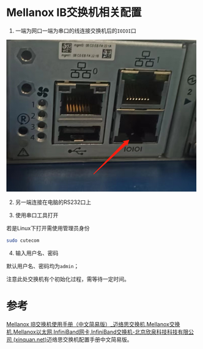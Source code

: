 # Mellanox IB交换机相关配置

1. 一端为网口一端为串口的线连接交换机后的`IOIOI`口

![image-20221202112822243](image/Mellanox%20IB%E4%BA%A4%E6%8D%A2%E6%9C%BA%E7%9B%B8%E5%85%B3%E9%85%8D%E7%BD%AE/image-20221202112822243.png)

2. 另一端连接在电脑的RS232口上

3. 使用串口工具打开

若是Linux下打开需使用管理员身份

```bash
sudo cutecom
```

4. 输入用户名、密码

默认用户名、密码均为`admin`；

注意此处交换机有个初始化过程，需等待一定时间。







# 参考

[Mellanox IB交换机使用手册（中文简易版）_迈络思交换机,Mellanox交换机,Mellanox以太网,InfiniBand网卡,InfiniBand交换机-北京欣泉科技科技有限公司 (xinquan.net)](https://mellanox.xinquan.net/case/269.html)迈络思交换机配置手册中文简易版。



